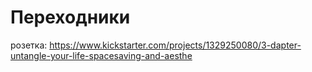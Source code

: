 # Переходники
розетка: https://www.kickstarter.com/projects/1329250080/3-dapter-untangle-your-life-spacesaving-and-aesthe